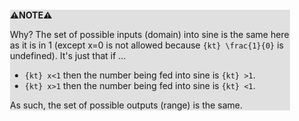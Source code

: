 <div style="margin:2em; background-color: #e0e0e0;">

<strong>⚠️NOTE️️️⚠️</strong>

Why? The set of possible inputs (domain) into sine is the same here as it is in 1 (except x=0 is not allowed because `{kt} \frac{1}{0}` is undefined). It's just that if ...

* `{kt} x<1` then the number being fed into sine is `{kt} >1`.
* `{kt} x>1` then the number being fed into sine is `{kt} <1`.

As such, the set of possible outputs (range) is the same.
</div>

